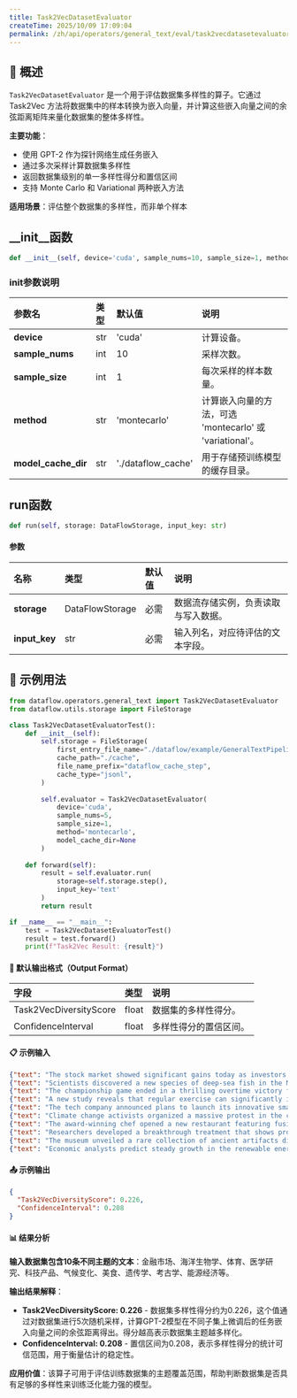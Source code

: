 ```yaml
---
title: Task2VecDatasetEvaluator
createTime: 2025/10/09 17:09:04
permalink: /zh/api/operators/general_text/eval/task2vecdatasetevaluator/
---
```


## 📘 概述

`Task2VecDatasetEvaluator` 是一个用于评估数据集多样性的算子。它通过 Task2Vec 方法将数据集中的样本转换为嵌入向量，并计算这些嵌入向量之间的余弦距离矩阵来量化数据集的整体多样性。

**主要功能**：
- 使用 GPT-2 作为探针网络生成任务嵌入
- 通过多次采样计算数据集多样性
- 返回数据集级别的单一多样性得分和置信区间
- 支持 Monte Carlo 和 Variational 两种嵌入方法

**适用场景**：评估整个数据集的多样性，而非单个样本

## \_\_init\_\_函数

```python
def __init__(self, device='cuda', sample_nums=10, sample_size=1, method: Optional[str]='montecarlo', model_cache_dir='./dataflow_cache')
```

### init参数说明

| 参数名              | 类型 | 默认值             | 说明                                                   |
| :------------------ | :--- | :----------------- | :----------------------------------------------------- |
| **device**          | str  | 'cuda'             | 计算设备。                                             |
| **sample\_nums**    | int  | 10                 | 采样次数。                                             |
| **sample\_size**    | int  | 1                  | 每次采样的样本数量。                                   |
| **method**          | str  | 'montecarlo'       | 计算嵌入向量的方法，可选 'montecarlo' 或 'variational'。 |
| **model\_cache\_dir** | str  | './dataflow\_cache' | 用于存储预训练模型的缓存目录。                         |

## run函数

```python
def run(self, storage: DataFlowStorage, input_key: str)
```

#### 参数

| 名称        | 类型            | 默认值 | 说明                           |
| :---------- | :-------------- | :----- | :----------------------------- |
| **storage** | DataFlowStorage | 必需   | 数据流存储实例，负责读取与写入数据。 |
| **input\_key**  | str             | 必需   | 输入列名，对应待评估的文本字段。   |

## 🧠 示例用法

```python
from dataflow.operators.general_text import Task2VecDatasetEvaluator
from dataflow.utils.storage import FileStorage

class Task2VecDatasetEvaluatorTest():
    def __init__(self):
        self.storage = FileStorage(
            first_entry_file_name="./dataflow/example/GeneralTextPipeline/task2vec_test_input.jsonl",
            cache_path="./cache",
            file_name_prefix="dataflow_cache_step",
            cache_type="jsonl",
        )
        
        self.evaluator = Task2VecDatasetEvaluator(
            device='cuda',
            sample_nums=5,
            sample_size=1,
            method='montecarlo',
            model_cache_dir=None
        )
        
    def forward(self):
        result = self.evaluator.run(
            storage=self.storage.step(),
            input_key='text'
        )
        return result

if __name__ == "__main__":
    test = Task2VecDatasetEvaluatorTest()
    result = test.forward()
    print(f"Task2Vec Result: {result}")
```

#### 🧾 默认输出格式（Output Format）

| 字段                     | 类型  | 说明             |
| :----------------------- | :---- | :--------------- |
| Task2VecDiversityScore   | float | 数据集的多样性得分。 |
| ConfidenceInterval     | float | 多样性得分的置信区间。 |

#### 📋 示例输入

```json
{"text": "The stock market showed significant gains today as investors responded positively to the Federal Reserve's latest policy announcement."}
{"text": "Scientists discovered a new species of deep-sea fish in the Mariana Trench during a recent expedition."}
{"text": "The championship game ended in a thrilling overtime victory for the home team."}
{"text": "A new study reveals that regular exercise can significantly improve cognitive function in older adults."}
{"text": "The tech company announced plans to launch its innovative smartphone model next quarter."}
{"text": "Climate change activists organized a massive protest in the capital city demanding immediate action."}
{"text": "The award-winning chef opened a new restaurant featuring fusion cuisine from around the world."}
{"text": "Researchers developed a breakthrough treatment that shows promise for treating rare genetic disorders."}
{"text": "The museum unveiled a rare collection of ancient artifacts discovered in Egypt."}
{"text": "Economic analysts predict steady growth in the renewable energy sector over the next decade."}
```

#### 📤 示例输出

```json
{
  "Task2VecDiversityScore": 0.226,
  "ConfidenceInterval": 0.208
}
```

#### 📊 结果分析

**输入数据集包含10条不同主题的文本**：金融市场、海洋生物学、体育、医学研究、科技产品、气候变化、美食、遗传学、考古学、能源经济等。

**输出结果解释**：
- **Task2VecDiversityScore: 0.226** - 数据集多样性得分约为0.226，这个值通过对数据集进行5次随机采样，计算GPT-2模型在不同子集上微调后的任务嵌入向量之间的余弦距离得出。得分越高表示数据集主题越多样化。
- **ConfidenceInterval: 0.208** - 置信区间为0.208，表示多样性得分的统计可信范围，用于衡量估计的稳定性。

**应用价值**：该算子可用于评估训练数据集的主题覆盖范围，帮助判断数据集是否具有足够的多样性来训练泛化能力强的模型。
